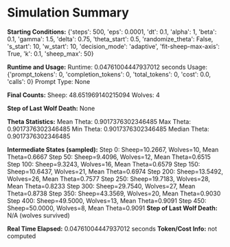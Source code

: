 # Simulation Summary

**Starting Conditions:**
{'steps': 500, 'eps': 0.0001, 'dt': 0.1, 'alpha': 1, 'beta': 0.1, 'gamma': 1.5, 'delta': 0.75, 'theta_start': 0.5, 'randomize_theta': False, 's_start': 10, 'w_start': 10, 'decision_mode': 'adaptive', 'fit-sheep-max-axis': True, 'k': 0.1, 'sheep_max': 50}

**Runtime and Usage:**
Runtime: 0.04761004447937012 seconds
Usage: {'prompt_tokens': 0, 'completion_tokens': 0, 'total_tokens': 0, 'cost': 0.0, 'calls': 0}
Prompt Type: None

**Final Counts:**
Sheep: 48.651969140215094
Wolves: 4

**Step of Last Wolf Death:**
None

**Theta Statistics:**
Mean Theta: 0.9017376302346485
Max Theta: 0.9017376302346485
Min Theta: 0.9017376302346485
Median Theta: 0.9017376302346485

**Intermediate States (sampled):**
Step 0: Sheep=10.2667, Wolves=10, Mean Theta=0.6667
Step 50: Sheep=9.4096, Wolves=12, Mean Theta=0.6515
Step 100: Sheep=9.3243, Wolves=16, Mean Theta=0.6579
Step 150: Sheep=10.6437, Wolves=21, Mean Theta=0.6974
Step 200: Sheep=13.5492, Wolves=26, Mean Theta=0.7577
Step 250: Sheep=19.7183, Wolves=28, Mean Theta=0.8233
Step 300: Sheep=29.7540, Wolves=27, Mean Theta=0.8738
Step 350: Sheep=43.3569, Wolves=20, Mean Theta=0.9030
Step 400: Sheep=49.5000, Wolves=13, Mean Theta=0.9091
Step 450: Sheep=50.0000, Wolves=8, Mean Theta=0.9091
**Step of Last Wolf Death:** N/A (wolves survived)

**Real Time Elapsed:** 0.04761004447937012 seconds
**Token/Cost Info:** not computed